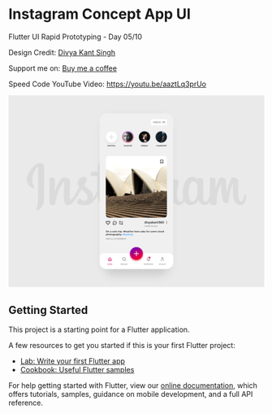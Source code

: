 # Instagram Concept App UI

Flutter UI Rapid Prototyping - Day 05/10

Design Credit: [Divya Kant Singh](https://dribbble.com/shots/9890382-Instagram-Concept)

Support me on: [Buy me a coffee](https://www.buymeacoffee.com/shivamsr)

Speed Code YouTube Video: https://youtu.be/aaztLq3prUo

![Preview Image](assets/images/preview.png)

## Getting Started

This project is a starting point for a Flutter application.

A few resources to get you started if this is your first Flutter project:

- [Lab: Write your first Flutter app](https://flutter.dev/docs/get-started/codelab)
- [Cookbook: Useful Flutter samples](https://flutter.dev/docs/cookbook)

For help getting started with Flutter, view our
[online documentation](https://flutter.dev/docs), which offers tutorials,
samples, guidance on mobile development, and a full API reference.
